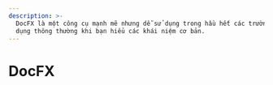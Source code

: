 ```yaml
---
description: >-
  DocFX là một công cụ mạnh mẽ nhưng dễ sử dụng trong hầu hết các trường hợp sử
  dụng thông thường khi bạn hiểu các khái niệm cơ bản.
---
```


# DocFX


